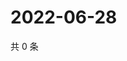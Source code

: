 # 2022-06-28

共 0 条

<!-- BEGIN WEIBO -->
<!-- 最后更新时间 Tue Jun 28 2022 02:21:32 GMT+0800 (China Standard Time) -->

<!-- END WEIBO -->
